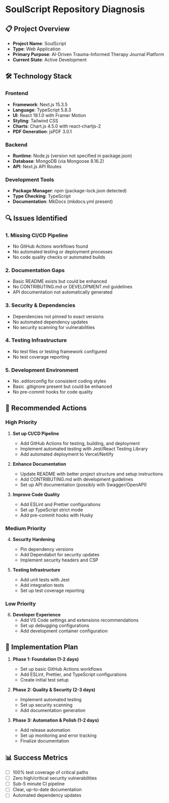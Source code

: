 # SoulScript Repository Diagnosis

## 📋 Project Overview
- **Project Name**: SoulScript
- **Type**: Web Application
- **Primary Purpose**: AI-Driven Trauma-Informed Therapy Journal Platform
- **Current State**: Active Development

## 🛠️ Technology Stack

### Frontend
- **Framework**: Next.js 15.3.5
- **Language**: TypeScript 5.8.3
- **UI**: React 19.1.0 with Framer Motion
- **Styling**: Tailwind CSS
- **Charts**: Chart.js 4.5.0 with react-chartjs-2
- **PDF Generation**: jsPDF 3.0.1

### Backend
- **Runtime**: Node.js (version not specified in package.json)
- **Database**: MongoDB (via Mongoose 8.16.2)
- **API**: Next.js API Routes

### Development Tools
- **Package Manager**: npm (package-lock.json detected)
- **Type Checking**: TypeScript
- **Documentation**: MkDocs (mkdocs.yml present)

## 🔍 Issues Identified

### 1. Missing CI/CD Pipeline
- No GitHub Actions workflows found
- No automated testing or deployment processes
- No code quality checks or automated builds

### 2. Documentation Gaps
- Basic README exists but could be enhanced
- No CONTRIBUTING.md or DEVELOPMENT.md guidelines
- API documentation not automatically generated

### 3. Security & Dependencies
- Dependencies not pinned to exact versions
- No automated dependency updates
- No security scanning for vulnerabilities

### 4. Testing Infrastructure
- No test files or testing framework configured
- No test coverage reporting

### 5. Development Environment
- No .editorconfig for consistent coding styles
- Basic .gitignore present but could be enhanced
- No pre-commit hooks for code quality

## 🚀 Recommended Actions

### High Priority
1. **Set up CI/CD Pipeline**
   - Add GitHub Actions for testing, building, and deployment
   - Implement automated testing with Jest/React Testing Library
   - Add automated deployment to Vercel/Netlify

2. **Enhance Documentation**
   - Update README with better project structure and setup instructions
   - Add CONTRIBUTING.md with development guidelines
   - Set up API documentation (possibly with Swagger/OpenAPI)

3. **Improve Code Quality**
   - Add ESLint and Prettier configurations
   - Set up TypeScript strict mode
   - Add pre-commit hooks with Husky

### Medium Priority
4. **Security Hardening**
   - Pin dependency versions
   - Add Dependabot for security updates
   - Implement security headers and CSP

5. **Testing Infrastructure**
   - Add unit tests with Jest
   - Add integration tests
   - Set up test coverage reporting

### Low Priority
6. **Developer Experience**
   - Add VS Code settings and extensions recommendations
   - Set up debugging configurations
   - Add development container configuration

## 🔄 Implementation Plan

1. **Phase 1: Foundation (1-2 days)**
   - Set up basic GitHub Actions workflows
   - Add ESLint, Prettier, and TypeScript configurations
   - Create initial test setup

2. **Phase 2: Quality & Security (2-3 days)**
   - Implement automated testing
   - Set up security scanning
   - Add documentation generation

3. **Phase 3: Automation & Polish (1-2 days)**
   - Add release automation
   - Set up monitoring and error tracking
   - Finalize documentation

## 📊 Success Metrics

- [ ] 100% test coverage of critical paths
- [ ] Zero high/critical security vulnerabilities
- [ ] Sub-5 minute CI pipeline
- [ ] Clear, up-to-date documentation
- [ ] Automated dependency updates
